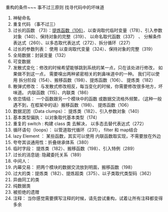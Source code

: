 重构的条件~~~ 事不过三原则
找寻代码中的坏味道
1. 神秘命名
2. 重复代码 （事不过三）
3. 过长的函数 （73）：[提炼函数（106）](提炼函数（106）)、以查询取代临时变量（178）、引入参数对象（140）、保持对象的完整（319）、 以命名取代函数（337） 、 分解条件表达式（260）、以多态取代表达式（272）、拆分循环（227）
4. 过长的参数列表： 使用 以查询取代变量（324）、保持对象的完整（319）
5. 全局数据：封装变量（132）
6.  可变数据
7. 发散式变化：修改的时候希望能够跳到系统的某一点，只在该处进行修改， 如果做不到这一点， 需要嗅出两种紧密相关的刺鼻味道中的一种。 我们可以使用 拆分阶段（154）、搬移函数（198）、提炼函数（106）、 提炼类（182）
8. 散弹式修改： 与发散式修改相反，每当变化的时候，你需要修改很多地方，坏味道。 内联函数（115）、内联类（186）
9. 依恋情结： 一个函数跟另一个模块中的函数 或数据交流格外频繁，（这种一般遇不到，在框架中的话）搬移函数（198）、 提炼函数（106）
10. 数据泥团（Data clumps）： 提炼类（182）、引入参数对象（140）
11. 基本类型偏执： 以对象取代基本类型（174）
12. 重复的 switch : 构建 class 类 去解决， 以多态去替代表达式（272）
13. 循环语句（loops）： 以管道取代循环（231）， filter 和 map结合
14. lazy Element ： 某些函数，其实可以使用 内联函数取实现，不需要放在外边
15. 夸夸其谈通用性：折叠继承体系（380）
16. 临时字段： 提炼类（182）、搬移函数（198）、引入特例（289）
17. 过长的消息链: 隐藏委托关系（189）
18. 中间人：
19. 内幕交易： 把两个模块的数据交流放到明面，搬移函数（198）
20. 过大的类：提炼类（182）、提炼超类（375）、以子类取代类型码（362）
21. 异曲同工的类
22. 纯数据类
23. 被拒绝的遗赠
24. 注释： 当你感觉需要撰写注释的时候，请先尝试重构，试着让所有注释都变得多余